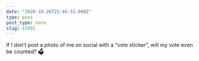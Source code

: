 ```yaml
---
date: "2020-10-26T22:46:31.000Z"
type: post 
post_type: note
slug: 81991
---
```

If I don’t post a photo of me on social with a “vote sticker”, will my vote even be counted? 🗳
